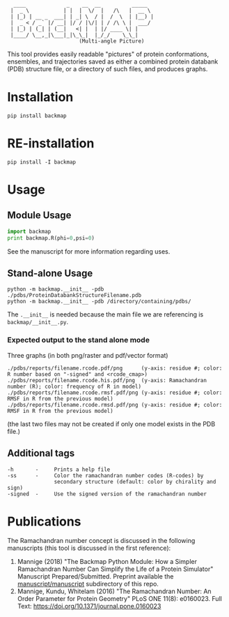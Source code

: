 ```
  ____             _    __  __          _____  
 |  _ \           | |  |  \/  |   /\   |  __ \ 
 | |_) | __ _  ___| | _| \  / |  /  \  | |__) |
 |  _ < / _` |/ __| |/ / |\/| | / /\ \ |  ___/ 
 | |_) | (_| | (__|   <| |  | |/ ____ \| |     
 |____/ \__,_|\___|_|\_\_|  |_/_/    \_\_|     
                       (Multi-angle Picture)                                             
```

This tool provides easily readable "pictures" of protein conformations, 
ensembles, and trajectories saved as either a combined protein databank 
(PDB) structure file, or a directory of such files, and produces graphs.

# Installation
```
pip install backmap
```

# RE-installation
```
pip install -I backmap
```

# Usage

## Module Usage 

```python
import backmap
print backmap.R(phi=0,psi=0)
```
See the manuscript for more information regarding uses.

## Stand-alone Usage 

```
python -m backmap.__init__ -pdb ./pdbs/ProteinDatabankStructureFilename.pdb
python -m backmap.__init__ -pdb /directory/containing/pdbs/
```

The `.__init__` is needed because the main file we are referencing is `backmap/__init__.py`.

### Expected output to the stand alone mode

Three graphs (in both png/raster and pdf/vector format)
```
./pdbs/reports/filename.rcode.pdf/png      (y-axis: residue #; color: R number based on "-signed" and <rcode_cmap>)
./pdbs/reports/filename.rcode.his.pdf/png  (y-axis: Ramachandran number (R); color: frequency of R in model)
./pdbs/reports/filename.rcode.rmsf.pdf/png (y-axis: residue #; color: RMSF in R from the previous model)
./pdbs/reports/filename.rcode.rmsd.pdf/png (y-axis: residue #; color: RMSF in R from the previous model)
```
(the last two files may not be created if only one model exists in the PDB file.)

## Additional tags
```
-h       -     Prints a help file
-ss      -     Color the ramachandran number codes (R-codes) by 
               secondary structure (default: color by chirality and sign)
-signed  -     Use the signed version of the ramachandran number
```

# Publications

The Ramachandran number concept is discussed in the following manuscripts (this tool is discussed in the first reference):

1. Mannige (2018) "The Backmap Python Module: How a Simpler Ramachandran Number Can Simplify the Life of a Protein Simulator" Manuscript Prepared/Submitted. Preprint available 
the [manuscript/manuscript](manuscript/manuscript/plotmap.pdf) subdirectory of this repo.
2. Mannige, Kundu, Whitelam (2016) "The Ramachandran Number: An Order Parameter for Protein Geometry" PLoS ONE 11(8): e0160023. 
Full Text: https://doi.org/10.1371/journal.pone.0160023
